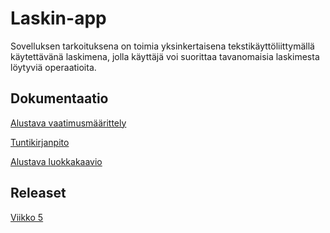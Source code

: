 ﻿# Laskin-app

Sovelluksen tarkoituksena on toimia yksinkertaisena tekstikäyttöliittymällä käytettävänä laskimena, jolla käyttäjä voi suorittaa tavanomaisia laskimesta löytyviä operaatioita.

## Dokumentaatio

[Alustava vaatimusmäärittely](https://github.com/014587289/otm-harjoitustyo/blob/master/dokumentaatio/vaatimusm%C3%A4%C3%A4rittely.md)

[Tuntikirjanpito](https://github.com/014587289/otm-harjoitustyo/blob/master/dokumentaatio/Tuntikirjanpito.md)

[Alustava luokkakaavio](https://github.com/014587289/otm-harjoitustyo/blob/master/dokumentaatio/arkkitehtuuri.md)

## Releaset

[Viikko 5](https://github.com/014587289/otm-harjoitustyo/releases/tag/0.1)






